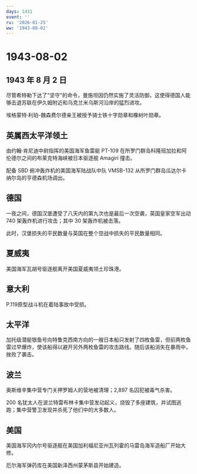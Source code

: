 ```yaml
---
days: 1431
event: ''
ru: '2026-01-25'
ww: '1943-08-02'
---
```


# 1943-08-02

## 1943 年 8 月 2 日

尽管希特勒下达了"坚守"的命令，曼施坦因仍然实施了灵活防御，这使得德国人能够击退苏联在伊久姆附近和乌克兰米乌斯河沿岸的猛烈进攻。

埃格蒙特·利珀-魏森费尔德亲王被授予骑士铁十字勋章和橡树叶勋章。

## 英属西太平洋领土

由约翰·肯尼迪中尉指挥的美国海军鱼雷艇 PT-109
在所罗门群岛科隆班加拉和阿伦德尔之间的布莱克特海峡被日本驱逐舰 Amagiri
撞击。

配备 SBD 俯冲轰炸机的美国海军陆战队中队 VMSB-132
从所罗门群岛瓜达尔卡纳尔岛的亨德森机场调出。

## 德国

一夜之间，德国汉堡遭受了八天内的第九次也是最后一次空袭，英国皇家空军出动
740 架轰炸机进行攻击；其中 30 架轰炸机被击落。

此时，汉堡损失的平民数量与英国在整个空战中损失的平民数量相同。

## 夏威夷

美国海军瓦胡号驱逐舰离开美国夏威夷领土珍珠港。

## 意大利

P.119原型战斗机在着陆事故中受损。

## 太平洋

加托级潜艇银鱼号向特鲁克西南方向的一艘日本船只发射了四枚鱼雷，但前两枚鱼雷过早爆炸，使该船得以避开另外两枚鱼雷的攻击路线。随后该船消失在暴雨中，挫败了袭击。

## 波兰

奥斯维辛集中营专门关押罗姆人的营地被清理；2,897 名囚犯被毒气杀害。

200
名犹太人在波兰特雷布林卡集中营发动起义，烧毁了多座建筑，并试图逃跑；集中营警卫发现并杀死了他们中的大多数人。

## 美国

美国海军冈内尔号驱逐舰在美国加利福尼亚州瓦列霍的马雷岛海军造船厂开始大修。

厄尔海军弹药库在美国新泽西州蒙茅斯县开始建造。